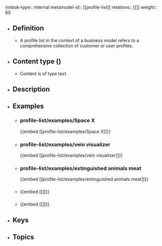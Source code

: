 innbok-type:: internal
metamodel-id:: [[profile-list]]
relations:: [[]]
weight:: 60

- ## Definition
  - A profile list in the context of a business model refers to a comprehensive collection of customer or user profiles.
- ## Content type ()
  - Content is of type text.
  
- ## Description
- ## Examples
  - ### profile-list/examples/Space X
    {{embed [[profile-list/examples/Space X]]}}
  - ### profile-list/examples/vein visualizer
    {{embed [[profile-list/examples/vein visualizer]]}}
  - ### profile-list/examples/extinguished animals meat
    {{embed [[profile-list/examples/extinguished animals meat]]}}
  - ### 
    {{embed [[]]}}
  - ### 
    {{embed [[]]}}
  
- ## Keys
  
- ## Topics
  

